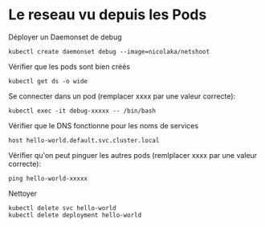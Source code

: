 # Le reseau vu depuis les Pods

Déployer un Daemonset de debug
```shell
kubectl create daemonset debug --image=nicolaka/netshoot
```

Vérifier que les pods sont bien créés
```shell
kubectl get ds -o wide
```

Se connecter dans un pod (remplacer xxxx par une valeur correcte):
```shell
kubectl exec -it debug-xxxxx -- /bin/bash
```

Vérifier que le DNS fonctionne pour les noms de services
```shell
host hello-world.default.svc.cluster.local
```

Vérifier qu'on peut pinguer les autres pods (remlplacer xxxx par une valeur correcte):
```shell
ping hello-world-xxxxx
```

Nettoyer
```shell
kubectl delete svc hello-world
kubectl delete deployment hello-world
```
